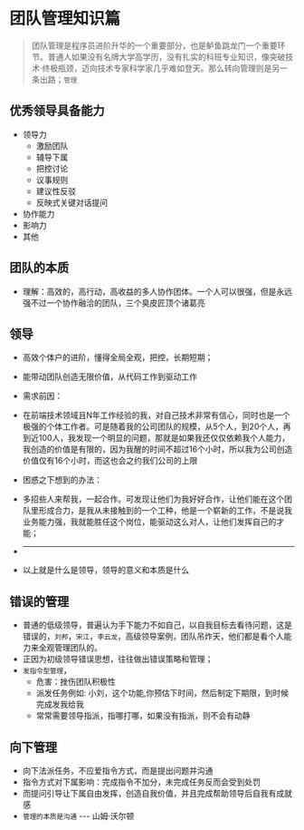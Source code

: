 # 团队管理知识篇
> 团队管理是程序员进阶升华的一个重要部分，也是鲈鱼跳龙门一个重要环节。普通人如果没有名牌大学高学历，没有扎实的科班专业知识，像突破技术·终极瓶颈，迈向技术专家科学家几乎难如登天。那么转向管理则是另一条出路；`管理`

## 优秀领导具备能力
* 领导力
  * 激励团队
  * 辅导下属
  * 把控讨论
  * 议事规则
  * 建议性反驳
  * 反映式关键对话提问
* 协作能力
* 影响力
* 其他

## 团队的本质
* 理解：高效的，高行动，高收益的多人协作团体。一个人可以很强，但是永远强不过一个协作融洽的团队，三个臭皮匠顶个诸葛亮

## 领导
* 高效个体户的进阶，懂得全局全观，把控，长期短期；
* 能带动团队创造无限价值，从代码工作到驱动工作

* 需求前因：
* 在前端技术领域且N年工作经验的我，对自己技术非常有信心，同时也是一个极强的个体工作者。可是随着我的公司团队的规模，从5个人，到20个人，再到近100人，我发现一个明显的问题，那就是如果我还仅仅依赖我个人能力，我创造的价值是有限的，因为我醒的时间不超过16个小时，所以我为公司创造价值仅有16个小时，而这也会之约我们公司的上限
* 困惑之下想到的办法：
* 多招些人来帮我，一起合作。可发现让他们为我好好合作，让他们能在这个团队里形成合力，是我从未接触到的一个工种，他是一个崭新的工作，不是说我业务能力强，我就能胜任这个岗位，能驱动这么对人，让他们发挥自己的才能；

* ---
* 以上就是什么是领导，领导的意义和本质是什么

## 错误的管理
* 普通的低级领导，普遍认为手下能力不如自己，以自我目标去看待问题，这是错误的，`刘邦`，`宋江`，`李云龙`，高级领导案例，团队吊炸天，他们都是看个人能力来全观管理团队的。
* 正因为初级领导错误思想，往往做出错误策略和管理；
* `发指令型管理`，
  * 危害：挫伤团队积极性
  * 派发任务例如: 小刘，这个功能,你预估下时间，然后制定下期限，到时候完成发我给我
  * 常常需要领导指派，指哪打哪，如果没有指派，则不会有动静


## 向下管理
* 向下法派任务，不应爱指令方式，而是提出问题并沟通
* 指令方式对下属影响：完成指令不加分，未完成任务反而会受到处罚
* 而提问引导让下属自由发挥，创造自我价值，并且完成帮助领导后自我有成就感
* `管理的本质是沟通` --- 山姆·沃尔顿
